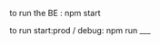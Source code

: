 <!-- to run the BE : npx nodemon server.js -->

to run the BE : npm start

to run start:prod / debug: npm run \_\_\_
